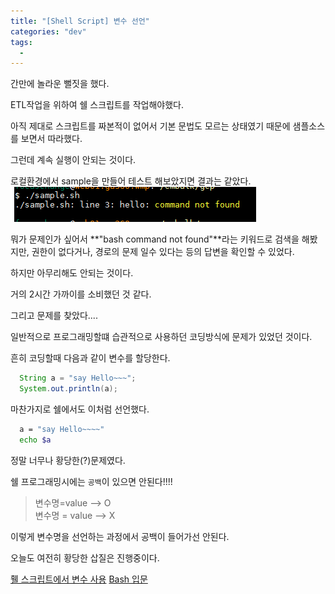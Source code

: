 ```yaml
---
title: "[Shell Script] 변수 선언"
categories: "dev"
tags:
  - 
---
```

간만에 놀라운 뻘짓을 했다.

ETL작업을 위하여 쉘 스크립트를 작업해야했다.

아직 제대로 스크립트를 짜본적이 없어서 기본 문법도 모르는 상태였기 때문에 샘플소스를 보면서 따라했다.

그런데 계속 실행이 안되는 것이다.

로컬환경에서 sample을 만들어 테스트 해보았지면 결과는 같았다.
![sh](/assets/images/notes/2018/12/sh.png)

뭐가 문제인가 싶어서  **"bash command not found"**라는 키워드로 검색을 해봤지만, 권한이 없다거나, 경로의 문제 일수 있다는 등의 답변을 확인할 수 있었다.

하지만 아무리해도 안되는 것이다.

거의 2시간 가까이를 소비했던 것 같다.

그리고 문제를 찾았다....

일반적으로 프로그래밍할떄 습관적으로 사용하던 코딩방식에 문제가 있었던 것이다.

흔히 코딩할때 다음과 같이 변수를 할당한다.
~~~java
  String a = "say Hello~~~";
  System.out.println(a);
~~~

마찬가지로 쉘에서도 이처럼 선언했다.
~~~sh
  a = "say Hello~~~~"
  echo $a
~~~

정말 너무나 황당한(?)문제였다.

쉘 프로그래밍시에는 <code>공백</code>이 있으면 안된다!!!!

>변수명=value  --> O <br/>
변수명 = value --> X

이렇게 변수명을 선언하는 과정에서 공백이 들어가선 안된다.

오늘도 여전히 황당한 삽질은 진행중이다.

[휄 스크립트에서 변수 사용](https://zetawiki.com/wiki/%EC%89%98_%ED%94%84%EB%A1%9C%EA%B7%B8%EB%9E%98%EB%B0%8D_%EB%B3%80%EC%88%98)
[Bash 입문](https://blog.gaerae.com/2015/01/bash-hello-world.html)